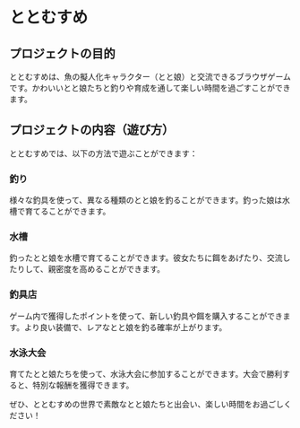 # ととむすめ

## プロジェクトの目的
ととむすめは、魚の擬人化キャラクター（とと娘）と交流できるブラウザゲームです。かわいいとと娘たちと釣りや育成を通して楽しい時間を過ごすことができます。

## プロジェクトの内容（遊び方）
ととむすめでは、以下の方法で遊ぶことができます：

### 釣り
様々な釣具を使って、異なる種類のとと娘を釣ることができます。釣った娘は水槽で育てることができます。

### 水槽
釣ったとと娘を水槽で育てることができます。彼女たちに餌をあげたり、交流したりして、親密度を高めることができます。

### 釣具店
ゲーム内で獲得したポイントを使って、新しい釣具や餌を購入することができます。より良い装備で、レアなとと娘を釣る確率が上がります。

### 水泳大会
育てたとと娘たちを使って、水泳大会に参加することができます。大会で勝利すると、特別な報酬を獲得できます。

ぜひ、ととむすめの世界で素敵なとと娘たちと出会い、楽しい時間をお過ごしください！
